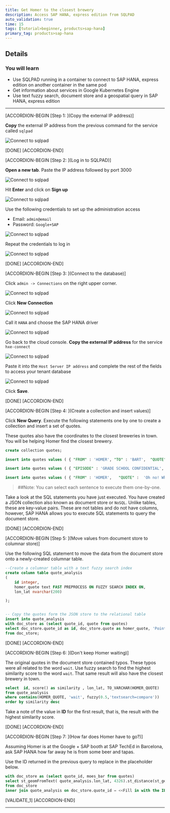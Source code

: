 ```yaml
---
title: Get Homer to the closest brewery
description: Access SAP HANA, express edition from SQLPAD
auto_validation: true
time: 15
tags: [tutorial>beginner, products>sap-hana]
primary_tag: products>sap-hana
---
```



## Details
### You will learn
  - Use SQLPAD running in a container to connect to SAP HANA, express edition on another container in the same pod
  - Get information about services in Google Kubernetes Engine
  - Use text fuzzy search, document store and a geospatial query in SAP HANA, express edition

---

[ACCORDION-BEGIN [Step 1: ](Copy the external IP address)]

**Copy** the external IP address from the previous command for the service called `sqlpad`

![Connect to sqlpad](1.png)


[DONE]
[ACCORDION-END]


[ACCORDION-BEGIN [Step 2: ](Log in to SQLPAD)]

**Open a new tab**. Paste the IP address followed by port 3000

![Connect to sqlpad](3.png)

Hit **Enter** and click on **Sign up**

![Connect to sqlpad](2.png)

Use the following credentials to set up the administration access

-   Email: `admin@email`
-   Password: `Google+SAP`

![Connect to sqlpad](4.png)

Repeat the credentials to log in

![Connect to sqlpad](5.png)

[DONE]
[ACCORDION-END]

[ACCORDION-BEGIN [Step 3: ](Connect to the database)]

Click `admin -> Connections` on the right upper corner.

![Connect to sqlpad](6.png)

Click **New Connection**

![Connect to sqlpad](7.png)

Call it `HANA` and choose the SAP HANA driver

![Connect to sqlpad](8.png)

Go back to the cloud console.  **Copy the external IP address** for the service `hxe-connect`

![Connect to sqlpad](9.png)

Paste it into the `Host Server IP address` and complete the rest of the fields to access your tenant database

![Connect to sqlpad](10.png)

Click **Save**.

[DONE]
[ACCORDION-END]

[ACCORDION-BEGIN [Step 4: ](Create a collection and insert values)]

Click **New Query**. Execute the following statements one by one to create a collection and insert a set of quotes.

These quotes also have the coordinates to the closest breweries in town. You will be helping Homer find the closest brewery.

```sql
create collection quotes;

insert into quotes values ( { "FROM" : 'HOMER', "TO" : 'BART',  "QUOTE" :  'I want to share something with you: The three little sentences that will get you through life. Number 1: Cover for me. Number 2: Oh, good idea, Boss! Number 3: It wai like that when I got here.', "MOES_BAR" : 'Point(  -86.880306 36.508361 )', "QUOTE_ID" : 1  });

insert into quotes values ( { "EPISODE" : 'GRADE SCHOOL CONFIDENTIAL', "FROM" : 'HOMER',   "QUOTE" :  'Wait a minute. Bart''s teacher is named Krabappel? Oh, I''ve been calling her Crandall. Why did not anyone tell me? Ohhh, I have been making an idiot out of myself!', "QUOTE_ID" : 2, "MOES_BAR" : 'Point( 2.161018 41.392641 )' });

insert into quotes values ( { "FROM" : 'HOMER',   "QUOTE" :  'Oh no! What have I done? I smashed open my little boy''s piggy bank, and for what? A few measly cents, not even enough to buy one beer. Weit a minute, lemme count and make sure…not even close.', "MOES_BAR" : 'Point( -122.400690 37.784366 )', "QUOTE_ID" : 3 });
```

> ##Note: You can select each sentence to execute them one-by-one.

Take a look at the SQL statements you have just executed. You have created a JSON collection also known as document store or `NoSQL`. Unlike tables, these are key-value pairs. These are not tables and do not have columns, however, SAP HANA allows you to execute SQL statements to query the document store.

[DONE]
[ACCORDION-END]

[ACCORDION-BEGIN [Step 5: ](Move values from document store to columnar store)]

Use the following SQL statement to move the data from the document store onto a newly-created columnar table.

```sql
--Create a columnar table with a text fuzzy search index
create column table quote_analysis
(
	id integer,
	homer_quote text FAST PREPROCESS ON FUZZY SEARCH INDEX ON,
	lon_lat nvarchar(200)

);


-- Copy the quotes form the JSON store to the relational table
insert into quote_analysis
with doc_store as (select quote_id, quote from quotes)
select doc_store.quote_id as id, doc_store.quote as homer_quote, 'Point( 2.151255 41.354159 )'
from doc_store;
```


[DONE]
[ACCORDION-END]

[ACCORDION-BEGIN [Step 6: ](Don't keep Homer waiting)]

The original quotes in the document store contained typos. These typos were all related to the word `wait`. Use fuzzy search to find the highest similarity score to the word `wait`. That same result will also have the closest brewery in town.

```sql
select  id, score() as similarity , lon_lat, TO_VARCHAR(HOMER_QUOTE)
from quote_analysis
where contains(HOMER_QUOTE, 'wait', fuzzy(0.5,'textsearch=compare'))
order by similarity desc
```

Take a note of the value in **ID** for the first result, that is, the result with the highest similarity score.

[DONE]
[ACCORDION-END]

[ACCORDION-BEGIN [Step 7: ](How far does Homer have to go?)]

Assuming Homer is at the Google + SAP booth at SAP TechEd in Barcelona, ask SAP HANA how far away he is from some beer and tapas.

Use the ID returned in the previous query to replace in the placeholder below.

```sql
with doc_store as (select quote_id, moes_bar from quotes)
select st_geomFromText( quote_analysis.lon_lat, 4326).st_distance(st_geomFromtext( doc_store.moes_bar, 4326), 'meter') / 1000 as DISTANCE_KM
from doc_store
inner join quote_analysis on doc_store.quote_id = <<Fill in with the ID of the lowest similarity score>>;
```


[VALIDATE_1]
[ACCORDION-END]

---
